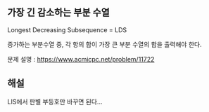 ## 가장 긴 감소하는 부분 수열

Longest Decreasing Subsequence = LDS

증가하는 부분수열 중, 각 항의 합이 가장 큰 부분 수열의 합을 출력해야 한다.

문제 설명 : https://www.acmicpc.net/problem/11722


## 해설

LIS에서 판별 부등호만 바꾸면 된다...